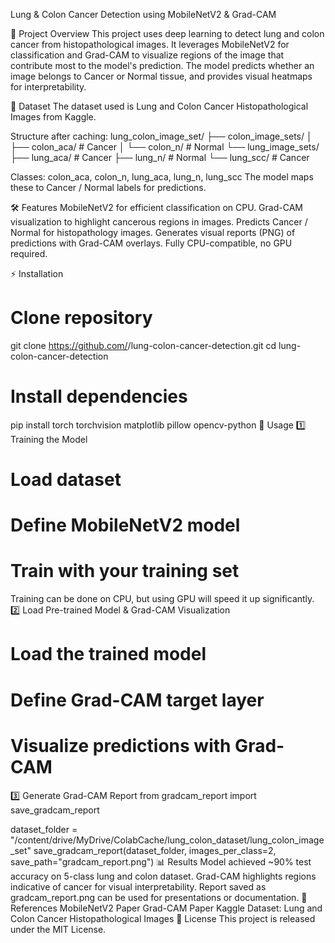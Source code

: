 Lung & Colon Cancer Detection using MobileNetV2 & Grad-CAM


🔬 Project Overview
This project uses deep learning to detect lung and colon cancer from histopathological images. It leverages MobileNetV2 for classification and Grad-CAM to visualize regions of the image that contribute most to the model's prediction.
The model predicts whether an image belongs to Cancer or Normal tissue, and provides visual heatmaps for interpretability.



📂 Dataset
The dataset used is Lung and Colon Cancer Histopathological Images from Kaggle.


Structure after caching:
lung_colon_image_set/
├── colon_image_sets/
│   ├── colon_aca/   # Cancer
│   └── colon_n/     # Normal
└── lung_image_sets/
    ├── lung_aca/    # Cancer
    ├── lung_n/      # Normal
    └── lung_scc/    # Cancer


Classes: colon_aca, colon_n, lung_aca, lung_n, lung_scc
The model maps these to Cancer / Normal labels for predictions.


🛠 Features
MobileNetV2 for efficient classification on CPU.
Grad-CAM visualization to highlight cancerous regions in images.
Predicts Cancer / Normal for histopathology images.
Generates visual reports (PNG) of predictions with Grad-CAM overlays.
Fully CPU-compatible, no GPU required.


⚡ Installation
# Clone repository
git clone https://github.com/<your-username>/lung-colon-cancer-detection.git
cd lung-colon-cancer-detection

# Install dependencies
pip install torch torchvision matplotlib pillow opencv-python
🚀 Usage
1️⃣ Training the Model
# Load dataset
# Define MobileNetV2 model
# Train with your training set
Training can be done on CPU, but using GPU will speed it up significantly.
2️⃣ Load Pre-trained Model & Grad-CAM Visualization
# Load the trained model
# Define Grad-CAM target layer
# Visualize predictions with Grad-CAM
3️⃣ Generate Grad-CAM Report
from gradcam_report import save_gradcam_report

dataset_folder = "/content/drive/MyDrive/ColabCache/lung_colon_dataset/lung_colon_image_set"
save_gradcam_report(dataset_folder, images_per_class=2, save_path="gradcam_report.png")
📊 Results
Model achieved ~90% test accuracy on 5-class lung and colon dataset.
Grad-CAM highlights regions indicative of cancer for visual interpretability.
Report saved as gradcam_report.png can be used for presentations or documentation.
📌 References
MobileNetV2 Paper
Grad-CAM Paper
Kaggle Dataset: Lung and Colon Cancer Histopathological Images
📝 License
This project is released under the MIT License.
